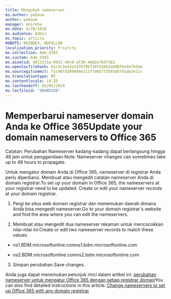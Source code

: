 ```yaml
---
title: Mengubah nameserver
ms.author: pebaum
author: pebaum
manager: mnirkhe
ms.date: 4/20/2018
ms.audience: Admin
ms.topic: article
ROBOTS: NOINDEX, NOFOLLOW
localization_priority: Priority
ms.collection: Adm_O365
ms.custom: Adm_O365
ms.assetid: d011531a-0951-49c0-af30-40d2e765f381
ms.openlocfilehash: 61c4c5e43a247679bf18fd3861dd98fbe9a7b3eb
ms.sourcegitcommit: f1c96fd3890d4e211f7d6bf73b9105fdaab2e11c
ms.translationtype: MT
ms.contentlocale: id-ID
ms.lasthandoff: 03/05/2019
ms.locfileid: "30405326"
---
```

# <a name="update-your-domain-nameservers-to-office-365"></a><span data-ttu-id="85e9e-102">Memperbarui nameserver domain Anda ke Office 365</span><span class="sxs-lookup"><span data-stu-id="85e9e-102">Update your domain nameservers to Office 365</span></span>

<span data-ttu-id="85e9e-103">Catatan: Perubahan Nameserver kadang-kadang dapat berlangsung hingga 48 jam untuk penggandaan.</span><span class="sxs-lookup"><span data-stu-id="85e9e-103">Note: Nameserver changes can sometimes take up to 48 hours to propagate.</span></span>
  
<span data-ttu-id="85e9e-p101">Untuk mengatur domain Anda di Office 365, nameserver di registrar Anda perlu diperbarui. Membuat atau mengedit catatan nameserver Anda di domain registrar.</span><span class="sxs-lookup"><span data-stu-id="85e9e-p101">To set up your domain in Office 365, the nameservers at your registrar need to be updated. Create or edit your nameserver records at your domain registrar.</span></span>
  
1. <span data-ttu-id="85e9e-106">Pergi ke situs web domain registrar dan menemukan daerah dimana Anda bisa mengedit nameserver.</span><span class="sxs-lookup"><span data-stu-id="85e9e-106">Go to your domain registrar's website and find the area where you can edit the nameservers.</span></span>
    
2. <span data-ttu-id="85e9e-107">Membuat atau mengedit dua nameserver rekaman untuk mencocokkan nilai-nilai ini:</span><span class="sxs-lookup"><span data-stu-id="85e9e-107">Create or edit two nameserver records to match these values:</span></span>
    
  - <span data-ttu-id="85e9e-108">ns1.BDM.microsoftonline.com</span><span class="sxs-lookup"><span data-stu-id="85e9e-108">ns1.bdm.microsoftonline.com</span></span>
    
  - <span data-ttu-id="85e9e-109">ns2.BDM.microsoftonline.com</span><span class="sxs-lookup"><span data-stu-id="85e9e-109">ns2.bdm.microsoftonline.com</span></span>
    
3. <span data-ttu-id="85e9e-110">Simpan perubahan.</span><span class="sxs-lookup"><span data-stu-id="85e9e-110">Save changes.</span></span>
    
<span data-ttu-id="85e9e-111">Anda juga dapat menemukan petunjuk rinci dalam artikel ini: [perubahan nameserver untuk mengatur Office 365 dengan setiap registrar domain](https://support.office.com/article/Change-nameservers-at-any-domain-registrar-to-set-up-Office-365-a8b487a9-2a45-4581-9dc4-5d28a47010a2.aspx)</span><span class="sxs-lookup"><span data-stu-id="85e9e-111">You can also find detailed instructions in this article: [Change nameservers to set up Office 365 with any domain registrar](https://support.office.com/article/Change-nameservers-at-any-domain-registrar-to-set-up-Office-365-a8b487a9-2a45-4581-9dc4-5d28a47010a2.aspx)</span></span>
  


